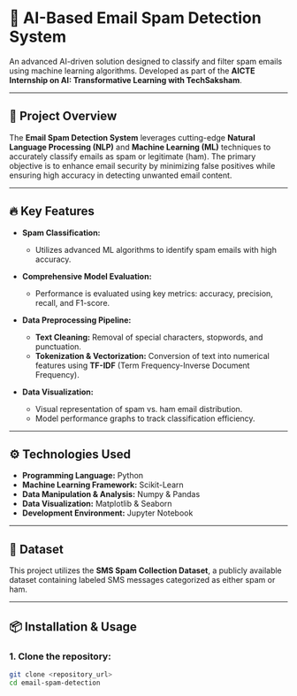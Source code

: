 # 📧 AI-Based Email Spam Detection System

An advanced AI-driven solution designed to classify and filter spam emails using machine learning algorithms. Developed as part of the **AICTE Internship on AI: Transformative Learning with TechSaksham**.

---

## 🚀 Project Overview

The **Email Spam Detection System** leverages cutting-edge **Natural Language Processing (NLP)** and **Machine Learning (ML)** techniques to accurately classify emails as spam or legitimate (ham). The primary objective is to enhance email security by minimizing false positives while ensuring high accuracy in detecting unwanted email content.

---

## 🔥 Key Features

- **Spam Classification:**
  - Utilizes advanced ML algorithms to identify spam emails with high accuracy.

- **Comprehensive Model Evaluation:**
  - Performance is evaluated using key metrics: accuracy, precision, recall, and F1-score.

- **Data Preprocessing Pipeline:**
  - **Text Cleaning:** Removal of special characters, stopwords, and punctuation.
  - **Tokenization & Vectorization:** Conversion of text into numerical features using **TF-IDF** (Term Frequency-Inverse Document Frequency).

- **Data Visualization:**
  - Visual representation of spam vs. ham email distribution.
  - Model performance graphs to track classification efficiency.

---

## ⚙️ Technologies Used

- **Programming Language:** Python
- **Machine Learning Framework:** Scikit-Learn
- **Data Manipulation & Analysis:** Numpy & Pandas
- **Data Visualization:** Matplotlib & Seaborn
- **Development Environment:** Jupyter Notebook

---

## 📁 Dataset

This project utilizes the **SMS Spam Collection Dataset**, a publicly available dataset containing labeled SMS messages categorized as either spam or ham.

---

## 📦 Installation & Usage

### 1. Clone the repository:
```bash
git clone <repository_url>
cd email-spam-detection


